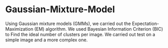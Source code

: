 # Gaussian-Mixture-Model

Using Gaussian mixture models (GMMs), we carried out the Expectation- Maximization (EM) algorithm. We used Bayesian Information Criterion (BIC) to Find the ideal number of clusters per image. We carried out test on a simple image and a more complex one.

